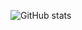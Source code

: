 ![GitHub stats](https://github-readme-stats.vercel.app/api?username=shakerrrr&show_icons=true&theme=dark)
